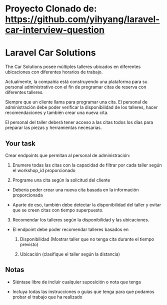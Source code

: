 # Proyecto Clonado de: https://github.com/yihyang/laravel-car-interview-question

# Laravel Car Solutions

The Car Solutions posee múltiples talleres ubicados en diferentes ubicaciones con diferentes horarios de trabajo.

Actualmente, la compañía está construyendo una plataforma para su personal administrativo con el fin de programar citas de reserva con diferentes talleres.

Siempre que un cliente llama para programar una cita. El personal de administración debe poder verificar la disponibilidad de los talleres, hacer recomendaciones y también crear una nueva cita.

El personal del taller deberá tener acceso a las citas todos los días para preparar las piezas y herramientas necesarias.

## Your task

Crear endpoints que permitan al personal de administración:

1. Enumere todas las citas con la capacidad de filtrar por cada taller según el workshop_id proporcionado

2. Programe una cita según la solicitud del cliente

  - Debería poder crear una nueva cita basada en la información proporcionada

  - Aparte de eso, también debe detectar la disponibilidad del taller y evitar que se creen citas con tiempo superpuesto.

3. Recomendar los talleres según la disponibilidad y las ubicaciones.

  - El endpoint debe poder recomendar talleres basados ​​en

    1. Disponibilidad (Mostrar taller que no tenga cita durante el tiempo previsto)

    2. Ubicación (clasifique el taller según la distancia)

## Notas

- Siéntase libre de incluir cualquier suposición o nota que tenga

- Incluya todas las instrucciones o guías que tenga para que podamos probar el trabajo que ha realizado

